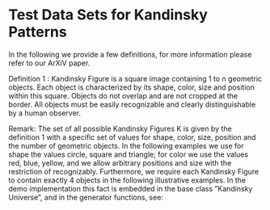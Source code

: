 # Test Data Sets for Kandinsky Patterns
In the following we provide a few definitions, for more information please refer to our ArXiV paper.

Definition 1 : Kandinsky Figure
is a square image containing 1 to n geometric objects.
Each object is characterized by its shape, color, size and position within this square.  Objects
do not overlap and are not cropped at the border.  All objects must be easily recognizable and
clearly distinguishable by a human observer.

Remark: The set of all possible Kandinsky Figures K is given by the definition 1 with a specific
set of values for shape, color, size, position and the number of geometric objects.  In the
following examples we use for shape the values circle, square and triangle; for color we use
the values red, blue, yellow, and we allow arbitrary positions and size with the restriction of
recognizably.  Furthermore, we require each Kandinsky Figure to contain exactly 4 objects
in the following illustrative examples.  In the demo implementation this fact is embedded
in the base class ”Kandinsky Universe”, and in the generator functions, see:


